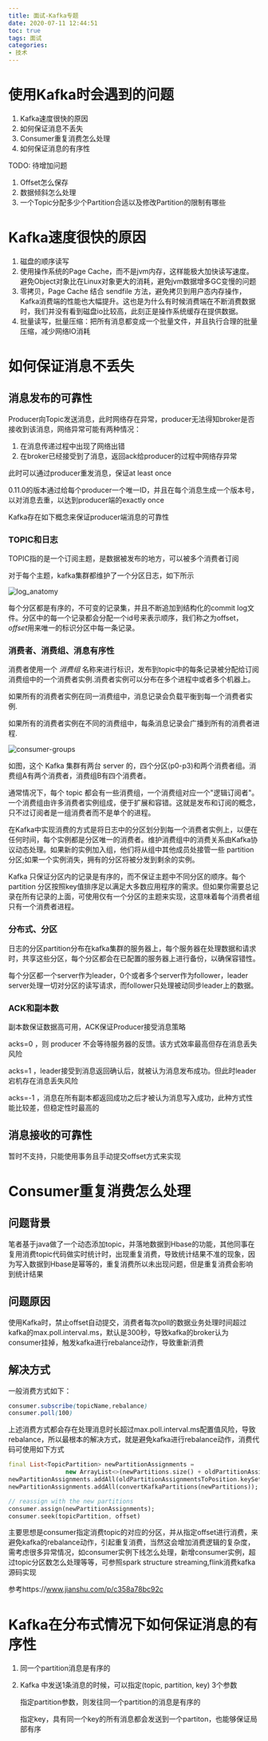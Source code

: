 ```yaml
---
title: 面试-Kafka专题
date: 2020-07-11 12:44:51
toc: true
tags: 面试
categories: 
- 技术
---
```


# 使用Kafka时会遇到的问题

1. Kafka速度很快的原因
2. 如何保证消息不丢失
3. Consumer重复消费怎么处理
4. 如何保证消息的有序性

<!--more-->

TODO: 待增加问题

1. Offset怎么保存
2. 数据倾斜怎么处理
3. 一个Topic分配多少个Partition合适以及修改Partition的限制有哪些

# Kafka速度很快的原因

1. 磁盘的顺序读写
2. 使用操作系统的Page Cache，而不是jvm内存，这样能极大加快读写速度。避免Object对象比在Linux对象更大的消耗，避免jvm数据增多GC变慢的问题
3. 零拷贝，Page Cache 结合 sendfile 方法，避免拷贝到用户态内存操作，Kafka消费端的性能也大幅提升。这也是为什么有时候消费端在不断消费数据时，我们并没有看到磁盘io比较高，此刻正是操作系统缓存在提供数据。
4. 批量读写，批量压缩：把所有消息都变成一个批量文件，并且执行合理的批量压缩，减少网络IO消耗

# 如何保证消息不丢失

## 消息发布的可靠性

Producer向Topic发送消息，此时网络存在异常，producer无法得知broker是否接收到该消息，网络异常可能有两种情况：

1. 在消息传递过程中出现了网络出错
2. 在broker已经接受到了消息，返回ack给producer的过程中网络存异常

此时可以通过producer重发消息，保证at least once

0.11.0的版本通过给每个producer一个唯一ID，并且在每个消息生成一个版本号，以对消息去重，以达到producer端的exactly once

Kafka存在如下概念来保证producer端消息的可靠性

### TOPIC和日志

TOPIC指的是一个订阅主题，是数据被发布的地方，可以被多个消费者订阅

对于每个主题，kafka集群都维护了一个分区日志，如下所示

![log_anatomy](/images/log_anatomy.png)

每个分区都是有序的，不可变的记录集，并且不断追加到结构化的commit log文件。分区中的每一个记录都会分配一个id号来表示顺序，我们称之为offset，*offset*用来唯一的标识分区中每一条记录。

### 消费者、消费组、消息有序性

消费者使用一个 *消费组* 名称来进行标识，发布到topic中的每条记录被分配给订阅消费组中的一个消费者实例.消费者实例可以分布在多个进程中或者多个机器上。

如果所有的消费者实例在同一消费组中，消息记录会负载平衡到每一个消费者实例.

如果所有的消费者实例在不同的消费组中，每条消息记录会广播到所有的消费者进程.

![consumer-groups](/images/consumer-groups.png)

如图，这个 Kafka 集群有两台 server 的，四个分区(p0-p3)和两个消费者组。消费组A有两个消费者，消费组B有四个消费者。

通常情况下，每个 topic 都会有一些消费组，一个消费组对应一个"逻辑订阅者"。一个消费组由许多消费者实例组成，便于扩展和容错。这就是发布和订阅的概念，只不过订阅者是一组消费者而不是单个的进程。

在Kafka中实现消费的方式是将日志中的分区划分到每一个消费者实例上，以便在任何时间，每个实例都是分区唯一的消费者。维护消费组中的消费关系由Kafka协议动态处理。如果新的实例加入组，他们将从组中其他成员处接管一些 partition 分区;如果一个实例消失，拥有的分区将被分发到剩余的实例。

Kafka 只保证分区内的记录是有序的，而不保证主题中不同分区的顺序。每个 partition 分区按照key值排序足以满足大多数应用程序的需求。但如果你需要总记录在所有记录的上面，可使用仅有一个分区的主题来实现，这意味着每个消费者组只有一个消费者进程。

### 分布式、分区

日志的分区partition分布在kafka集群的服务器上，每个服务器在处理数据和请求时，共享这些分区，每个分区都会在已配置的服务器上进行备份，以确保容错性。

每个分区都一个server作为leader，0个或者多个server作为follower，leader server处理一切对分区的读写请求，而follower只处理被动同步leader上的数据。

### ACK和副本数

副本数保证数据高可用，ACK保证Producer接受消息策略

acks=0 ，则 producer 不会等待服务器的反馈。该方式效率最高但存在消息丢失风险

acks=1 ，leader接受到消息返回确认后，就被认为消息发布成功。但此时leader宕机存在消息丢失风险

acks=-1 ，消息在所有副本都返回成功之后才被认为消息写入成功，此种方式性能比较差，但稳定性时最高的

## 消息接收的可靠性

暂时不支持，只能使用事务且手动提交offset方式来实现

# Consumer重复消费怎么处理

## 问题背景

笔者基于java做了一个动态添加topic，并落地数据到Hbase的功能，其他同事在复用消费topic代码做实时统计时，出现重复消费，导致统计结果不准的现象，因为写入数据到Hbase是幂等的，重复消费所以未出现问题，但是重复消费会影响到统计结果

## 问题原因

使用Kafka时，禁止offset自动提交，消费者每次poll的数据业务处理时间超过kafka的max.poll.interval.ms，默认是300秒，导致kafka的broker认为consumer挂掉，触发kafka进行rebalance动作，导致重新消费

## 解决方式

一般消费方式如下：

```css
consumer.subscribe(topicName,rebalance)
consumer.poll(100)
```

上述消费方式都会存在处理消息时长超过max.poll.interval.ms配置值风险，导致rebalance，所以最根本的解决方式，就是避免kafka进行rebalance动作，消费代码可使用如下方式

```dart
final List<TopicPartition> newPartitionAssignments =
                new ArrayList<>(newPartitions.size() + oldPartitionAssignmentsToPosition.size());
newPartitionAssignments.addAll(oldPartitionAssignmentsToPosition.keySet());
newPartitionAssignments.addAll(convertKafkaPartitions(newPartitions));

// reassign with the new partitions
consumer.assign(newPartitionAssignments);
consumer.seek(topicPartition, offset)
```

主要思想是consumer指定消费topic的对应的分区，并从指定offset进行消费，来避免kafka的rebalance动作，引起重复消费，当然这会增加消费逻辑的复杂度，需考虑很多异常情况，如consumer实例下线怎么处理，新增consumer实例，超过topic分区数怎么处理等等，可参照spark structure streaming,flink消费kafka源码实现

参考https://www.jianshu.com/p/c358a78bc92c

# Kafka在分布式情况下如何保证消息的有序性

1. 同一个partition消息是有序的

2. Kafka 中发送1条消息的时候，可以指定(topic, partition, key) 3个参数

   指定partition参数，则发往同一个partition的消息是有序的

   指定key，具有同一个key的所有消息都会发送到一个partiton，也能够保证局部有序